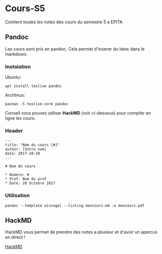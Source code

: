 # Cours-S5
Contient toutes les notes des cours du semestre 5 a EPITA

## Pandoc

Les cours sont pris en pandoc. Cela permet d'inserer du latex dans le
markdown.

### Instalation

Ubuntu:

```
apt install texlive pandoc
```

Archlinux:

```
pacman -S texlive-core pandoc
```

Conseil vous pouvez utiliser **HackMD** (voir ci-dessous) pour compiler en
ligne les cours.

### Header

```
---
title: "Nom du cours [#]"
author: [Votre nom]
date: 2017-10-20
...

# Nom du cours

* Numero: #
* Prof: Nom du prof
* Date: 20 Octobre 2017
```

### Utilisation

```
pandoc --template eisvogel --listing moncours.md -o moncours.pdf
```

## HackMD

HackMD vous permet de prendre des notes a plusieur et d'avoir un apercus en
direct !

[HackMD](https://hackmd.io/)
